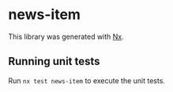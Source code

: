 # news-item

This library was generated with [Nx](https://nx.dev).

## Running unit tests

Run `nx test news-item` to execute the unit tests.
